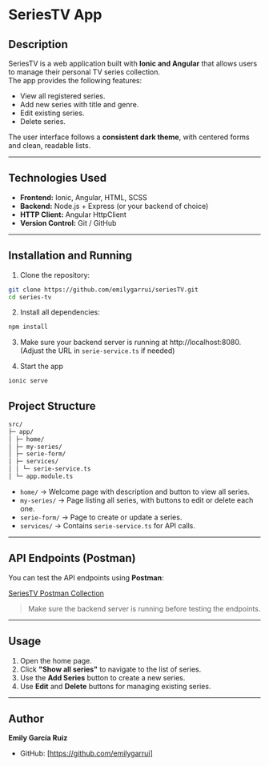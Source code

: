 # SeriesTV App

## Description

SeriesTV is a web application built with **Ionic and Angular** that allows users to manage their personal TV series collection.  
The app provides the following features:

- View all registered series.
- Add new series with title and genre.
- Edit existing series.
- Delete series.

The user interface follows a **consistent dark theme**, with centered forms and clean, readable lists.

---

## Technologies Used

- **Frontend:** Ionic, Angular, HTML, SCSS  
- **Backend:** Node.js + Express (or your backend of choice)  
- **HTTP Client:** Angular HttpClient  
- **Version Control:** Git / GitHub  

---

## Installation and Running

1. Clone the repository:

```bash
git clone https://github.com/emilygarrui/seriesTV.git
cd series-tv
```

2. Install all dependencies:

```bash
npm install
```

3. Make sure your backend server is running at http://localhost:8080. (Adjust the URL in `serie-service.ts` if needed)

4. Start the app
``` bash
ionic serve
```

## Project Structure
``` bash
src/
├─ app/
│ ├─ home/
│ ├─ my-series/
│ ├─ serie-form/
│ ├─ services/
│ │ └─ serie-service.ts
│ └─ app.module.ts
```

- `home/` → Welcome page with description and button to view all series.  
- `my-series/` → Page listing all series, with buttons to edit or delete each one.  
- `serie-form/` → Page to create or update a series.  
- `services/` → Contains `serie-service.ts` for API calls.  

---

## API Endpoints (Postman)

You can test the API endpoints using **Postman**:

[SeriesTV Postman Collection](https://documenter.getpostman.com/view/48969121/2sB3QGuBbg)

> Make sure the backend server is running before testing the endpoints.

---

## Usage

1. Open the home page.  
2. Click **"Show all series"** to navigate to the list of series.  
3. Use the **Add Series** button to create a new series.  
4. Use **Edit** and **Delete** buttons for managing existing series.  

---

## Author

**Emily García Ruiz**
- GitHub: [https://github.com/emilygarrui]
